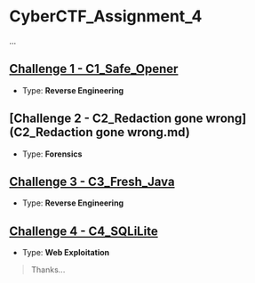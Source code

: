 # CyberCTF_Assignment_4

...

## [Challenge 1 - C1_Safe_Opener](C1_Safe_Opener.md)

* Type: **Reverse Engineering**

## [Challenge 2 - C2_Redaction gone wrong](C2_Redaction gone wrong.md)

* Type: **Forensics**

## [Challenge 3 - C3_Fresh_Java](C3_Fresh_Java.md)

* Type: **Reverse Engineering**

## [Challenge 4 - C4_SQLiLite](C4_SQLiLite.md)

* Type: **Web Exploitation**

> Thanks...
